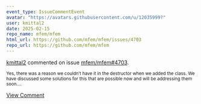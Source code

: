 ```yaml
---
event_type: IssueCommentEvent
avatar: "https://avatars.githubusercontent.com/u/12035999?"
user: kmittal2
date: 2025-02-15
repo_name: mfem/mfem
html_url: https://github.com/mfem/mfem/issues/4703
repo_url: https://github.com/mfem/mfem
---
```


<a href='https://github.com/kmittal2' target='_blank'>kmittal2</a> commented on issue <a href='https://github.com/mfem/mfem/issues/4703' target='_blank'>mfem/mfem#4703</a>.

<small>Yes, there was a reason we couldn’t have it in the destructor when we added the class. We have discussed some solutions for this that are possible now and will be addressing them soon....</small>

<a href='https://github.com/mfem/mfem/issues/4703' target='_blank'>View Comment</a>
